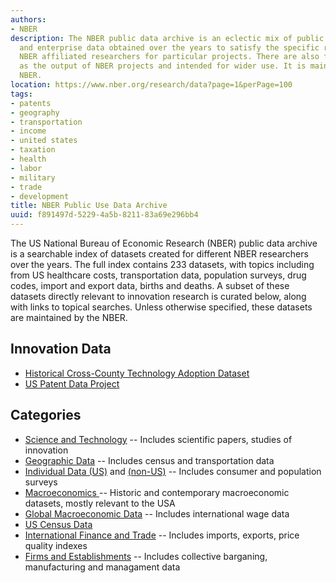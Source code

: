 ```yaml
---
authors:
- NBER
description: The NBER public data archive is an eclectic mix of public use economic, demographic,
  and enterprise data obtained over the years to satisfy the specific requests of
  NBER affiliated researchers for particular projects. There are also files created
  as the output of NBER projects and intended for wider use. It is maintained by the
  NBER.
location: https://www.nber.org/research/data?page=1&perPage=100
tags:
- patents
- geography
- transportation
- income
- united states
- taxation
- health
- labor
- military
- trade
- development
title: NBER Public Use Data Archive
uuid: f891497d-5229-4a5b-8211-83a69e296bb4
---
```


The US National Bureau of Economic Research (NBER) public data archive is a searchable index of datasets created for different NBER researchers over the years. The full index contains 233 datasets, with topics including from US healthcare costs, transportation data, population surveys, drug codes, import and export data, births and deaths. A subset of these datasets directly relevant to innovation research is curated below, along with links to topical searches. Unless otherwise specified, these datasets are maintained by the NBER.

## Innovation Data

* [Historical Cross-County Technology Adoption Dataset](/datasets/historical_cross_county)
* [US Patent Data Project](/datasets/nber_citation)

## Categories
* [Science and Technology](https://www.nber.org/research/data?facet=datasetCat%3AScience%20%26%20Technology&page=1&perPage=100) -- Includes scientific papers, studies of innovation
* [Geographic Data](https://www.nber.org/research/data?facet=datasetCat%3AGeographic%20Data&page=1&perPage=100) -- Includes census and transportation data
* [Individual Data (US)](https://www.nber.org/research/data?facet=datasetCat%3AIndividual%20Data%20-%20US&page=1&perPage=100) and [(non-US)](https://www.nber.org/research/data?facet=datasetCat%3AIndividual%20Data%20-%20Non-US&page=1&perPage=100) -- Includes consumer and population surveys
* [Macroeconomics ](https://www.nber.org/research/data?facet=datasetCat%3AMacro%20-%20US&page=1&perPage=100) -- Historic and contemporary macroeconomic datasets, mostly relevant to the USA
* [Global Macroeconomic Data](https://www.nber.org/research/data?facet=datasetCat%3AMacro%20-%20International&page=1&perPage=100) -- Includes international wage data
* [US Census Data](https://www.nber.org/research/data?facet=datasetCat%3AU.%20S.%20Census&page=1&perPage=100)
* [International Finance and Trade](https://www.nber.org/research/data?facet=datasetCat%3AInternational%20Finance%20and%20Trade&page=1&perPage=100) -- Includes imports, exports, price quality indexes
* [Firms and Establishments](https://www.nber.org/research/data?facet=datasetCat%3AFirms%20and%20Establishments&page=1&perPage=100) -- Includes collective barganing, manufacturing and managament data